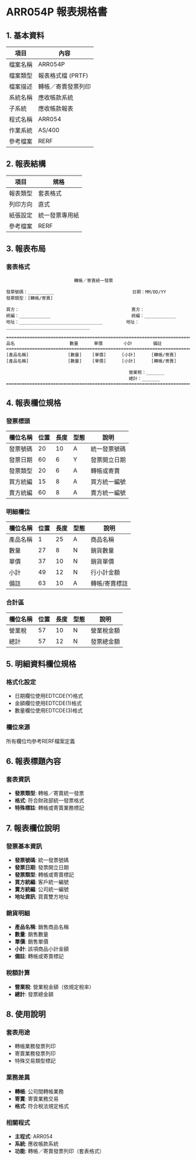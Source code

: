 # ARR054P 報表規格書

## 1. 基本資料

| 項目 | 內容 |
|------|------|
| 檔案名稱 | ARR054P |
| 檔案類型 | 報表格式檔 (PRTF) |
| 檔案描述 | 轉帳／寄賣發票列印 |
| 系統名稱 | 應收帳款系統 |
| 子系統 | 應收帳款報表 |
| 程式名稱 | ARR054 |
| 作業系統 | AS/400 |
| 參考檔案 | RERF |

## 2. 報表結構

| 項目 | 規格 |
|------|------|
| 報表類型 | 套表格式 |
| 列印方向 | 直式 |
| 紙張設定 | 統一發票專用紙 |
| 參考檔案 | RERF |

## 3. 報表布局

### 套表格式
```
                          轉帳／寄賣統一發票
                    
發票號碼：__________                              日期：MM/DD/YY
發票類型：[轉帳/寄賣]
                                                 
買方：                                           賣方：
統編：____________                               統編：____________
地址：________________________________         地址：________________________________

================================================================================
品名                     數量      單價        小計        備註
================================================================================
[產品名稱]               [數量]    [單價]      [小計]      [轉帳/寄賣]
[產品名稱]               [數量]    [單價]      [小計]      [轉帳/寄賣]
                                              
                                               營業稅：_______
                                               總計：_______
================================================================================
```

## 4. 報表欄位規格

### 發票標頭

| 欄位名稱 | 位置 | 長度 | 型態 | 說明 |
|----------|------|------|------|------|
| 發票號碼 | 20 | 10 | A | 統一發票號碼 |
| 發票日期 | 60 | 6 | Y | 發票開立日期 |
| 發票類型 | 20 | 6 | A | 轉帳或寄賣 |
| 買方統編 | 15 | 8 | A | 買方統一編號 |
| 賣方統編 | 60 | 8 | A | 賣方統一編號 |

### 明細欄位

| 欄位名稱 | 位置 | 長度 | 型態 | 說明 |
|----------|------|------|------|------|
| 產品名稱 | 1 | 25 | A | 商品名稱 |
| 數量 | 27 | 8 | N | 銷貨數量 |
| 單價 | 37 | 10 | N | 銷貨單價 |
| 小計 | 49 | 12 | N | 行小計金額 |
| 備註 | 63 | 10 | A | 轉帳/寄賣標註 |

### 合計區

| 欄位名稱 | 位置 | 長度 | 型態 | 說明 |
|----------|------|------|------|------|
| 營業稅 | 57 | 10 | N | 營業稅金額 |
| 總計 | 57 | 12 | N | 發票總金額 |

## 5. 明細資料欄位規格

### 格式化設定
- 日期欄位使用EDTCDE(Y)格式
- 金額欄位使用EDTCDE(1)格式
- 數量欄位使用EDTCDE(3)格式

### 欄位來源
所有欄位均參考RERF檔案定義

## 6. 報表標題內容

### 套表資訊
- **發票類型**: 轉帳／寄賣統一發票
- **格式**: 符合財政部統一發票格式
- **特殊標註**: 轉帳或寄賣業務標記

## 7. 報表欄位說明

### 發票基本資訊
- **發票號碼**: 統一發票號碼
- **發票日期**: 發票開立日期
- **發票類型**: 轉帳或寄賣標記
- **買方統編**: 客戶統一編號
- **賣方統編**: 公司統一編號
- **地址資訊**: 買賣雙方地址

### 銷貨明細
- **產品名稱**: 銷售商品名稱
- **數量**: 銷售數量
- **單價**: 銷售單價
- **小計**: 該項商品小計金額
- **備註**: 轉帳或寄賣標記

### 稅額計算
- **營業稅**: 營業稅金額（依規定稅率）
- **總計**: 發票總金額

## 8. 使用說明

### 套表用途
- 轉帳業務發票列印
- 寄賣業務發票列印
- 特殊交易類型標記

### 業務差異
- **轉帳**: 公司間轉帳業務
- **寄賣**: 寄賣業務交易
- **格式**: 符合稅法規定格式

### 相關程式
- **主程式**: ARR054
- **系統**: 應收帳款系統
- **功能**: 轉帳／寄賣發票列印（套表格式） 